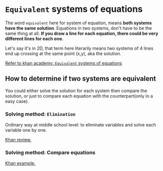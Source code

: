 # `Equivalent` systems of equations

The word `equivalent` here for system of equation, means **both systems have the same solution**.
Equations in two systems, don't have to be the same thing at all. **If you draw a line for each equation, there could be very different lines for each one.**

Let's say it's in 2D, that term here literarily means two systems of 4 lines end up crossing at the same point (x,y), aka the solution.


[Refer to khan academy: `Equivalent` systems of equations](https://www.khanacademy.org/math/algebra/systems-of-linear-equations/equivalent-systems-of-equations/a/equivalent-systems-of-equations-review)


## How to determine if two systems are equivalent

You could either solve the solution for each system then compare the solution, or just to compare each equation with the counterpart(only in a easy case).

### Solving method: `Elimination`

Ordinary way at middle school level: to eliminate variables and solve each variable one by one.

[Khan review.](https://www.khanacademy.org/math/algebra/systems-of-linear-equations/equivalent-systems-of-equations/a/elimination-method-review)

### Solving method: Compare equations

 [Khan example.](https://www.khanacademy.org/math/algebra/systems-of-linear-equations/equivalent-systems-of-equations/v/identifying-equivalent-systems-of-equations)